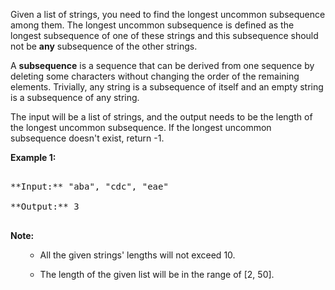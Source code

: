 

Given a list of strings, you need to find the longest uncommon subsequence among them. The longest uncommon subsequence is defined as the longest subsequence of one of these strings and this subsequence should not be **any** subsequence of the other strings.



A **subsequence** is a sequence that can be derived from one sequence by deleting some characters without changing the order of the remaining elements. Trivially, any string is a subsequence of itself and an empty string is a subsequence of any string.



The input will be a list of strings, and the output needs to be the length of the longest uncommon subsequence. If the longest uncommon subsequence doesn't exist, return -1.


**Example 1:**<br />
<pre>
**Input:** "aba", "cdc", "eae"
**Output:** 3
</pre>


**Note:**
<ol>
- All the given strings' lengths will not exceed 10.
- The length of the given list will be in the range of [2, 50].
</ol>

